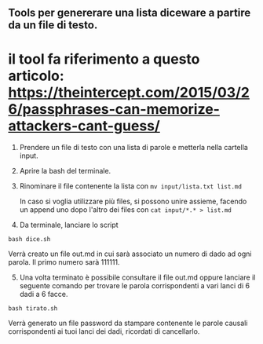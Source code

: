 ## Tools per genererare una lista diceware a partire da un file di testo.

# il tool fa riferimento a questo articolo: https://theintercept.com/2015/03/26/passphrases-can-memorize-attackers-cant-guess/

1. Prendere un file di testo con una lista di parole e metterla nella cartella input.

2. Aprire la bash del terminale.

3. Rinominare il file contenente la lista con `mv input/lista.txt list.md`

   In caso si voglia utilizzare più files, si possono unire assieme, facendo un append uno dopo l'altro dei files con `cat input/*.* > list.md`

4. Da terminale, lanciare lo script
```
bash dice.sh
```
Verrà creato un file out.md in cui sarà associato un numero di dado ad ogni parola. Il primo numero sarà 111111.

5. Una volta terminato è possibile consultare il file out.md oppure lanciare il seguente comando per trovare le parola corrispondenti a vari lanci di 6 dadi a 6 facce.
```
bash tirato.sh
```
Verrà generato un file password da stampare contenente le parole causali corrispondenti ai tuoi lanci dei dadi, ricordati di cancellarlo.
